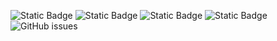 ![Static Badge](https://img.shields.io/badge/blacklists-60-000000) ![Static Badge](https://img.shields.io/badge/blacklisted-3110163-cc0000) ![Static Badge](https://img.shields.io/badge/whitelisted-2244-00CC00) ![Static Badge](https://img.shields.io/badge/streaming_blacklist-28107-000000) ![GitHub issues](https://img.shields.io/github/issues/fabriziosalmi/blacklists)
